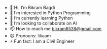 - 👋 Hi, I’m Bikram Bagdi
- 👀 I’m interested in Python Programming
- 🌱 I’m currently learning Python
- 💞️ I’m looking to collaborate on AI
- 📫 How to reach me bikram8538@gmail.com
- 😄 Pronouns: Iikaam
- ⚡ Fun fact: I am a Civil Engineer

<!---
Bikram85380/Bikram85380 is a ✨ special ✨ repository because its `README.md` (this file) appears on your GitHub profile.
You can click the Preview link to take a look at your changes.
--->
